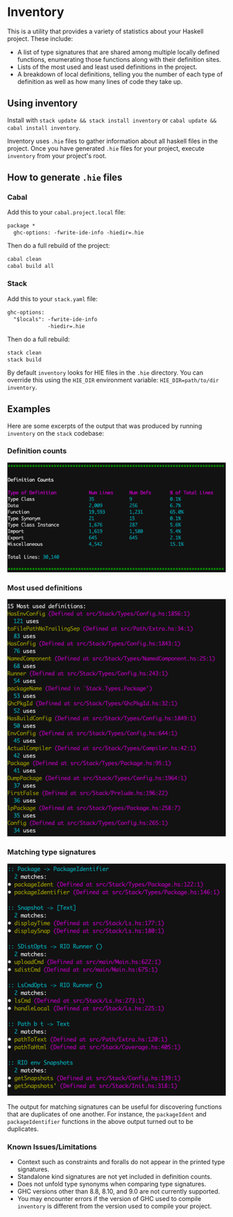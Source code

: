# Inventory

This is a utility that provides a variety of statistics about your Haskell
project. These include:

- A list of type signatures that are shared among multiple locally defined
  functions, enumerating those functions along with their definition sites.
- Lists of the most used and least used definitions in the project.
- A breakdown of local definitions, telling you the number of each type of
  definition as well as how many lines of code they take up.

## Using inventory

Install with `stack update && stack install inventory` or `cabal update &&
cabal install inventory`.

Inventory uses `.hie` files to gather information about all haskell files in
the project. Once you have generated `.hie` files for your project, execute
`inventory` from your project's root.

## How to generate `.hie` files
### Cabal

Add this to your `cabal.project.local` file:

```
package *
  ghc-options: -fwrite-ide-info -hiedir=.hie
```

Then do a full rebuild of the project:

```
cabal clean
cabal build all
```

### Stack

Add this to your `stack.yaml` file:

```
ghc-options:
  "$locals": -fwrite-ide-info
             -hiedir=.hie
```

Then do a full rebuild:

```
stack clean
stack build
```

By default `inventory` looks for HIE files in the `.hie` directory. You can
override this using the `HIE_DIR` environment variable: `HIE_DIR=path/to/dir
inventory`.

## Examples

Here are some excerpts of the output that was produced by running `inventory`
on the `stack` codebase:

### Definition counts
![Definiton counts image](images/defcounts.png)

### Most used definitions
![Most used image](images/mostused.png)

### Matching type signatures
![Equivalent signatures image](images/dupesigs.png)

The output for matching signatures can be useful for discovering functions that
are duplicates of one another. For instance, the `packageIdent` and
`packageIdentifier` functions in the above output turned out to be duplicates.

### Known Issues/Limitations
- Context such as constraints and foralls do not appear in the printed type
  signatures.
- Standalone kind signatures are not yet included in definition counts.
- Does not unfold type synonyms when comparing type signatures.
- GHC versions other than 8.8, 8.10, and 9.0 are not currently supported.
- You may encounter errors if the version of GHC used to compile `inventory` is
  different from the version used to compile your project.
